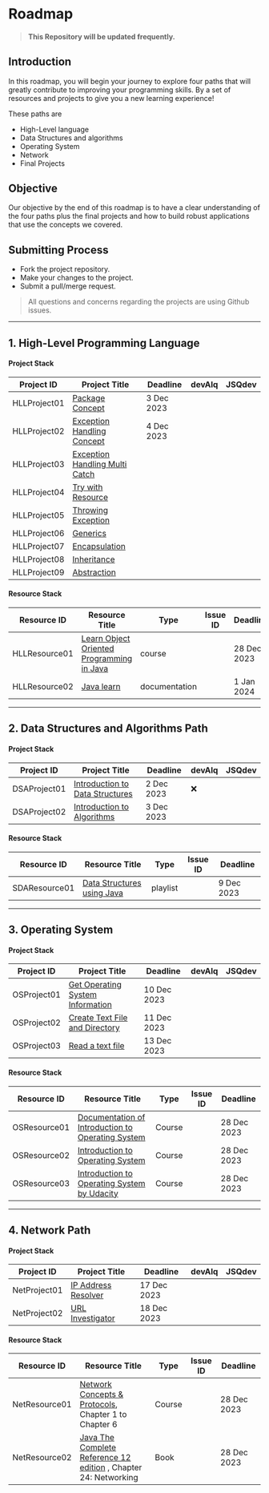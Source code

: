 # Roadmap

> #### This Repository will be updated frequently.
## Introduction 

In this roadmap, you will begin your journey to explore four paths that will greatly contribute to improving your programming skills. By a set of resources and projects to give you a new learning experience! 

These paths are
- High-Level language
- Data Structures and algorithms 
- Operating System
- Network
- Final Projects

## Objective
Our objective by the end of this roadmap is to have a clear understanding of the four paths plus the final projects and how to build robust applications that use the concepts we covered.


## Submitting Process

* Fork the project repository.
* Make your changes to the project.
* Submit a pull/merge request.

> All questions and concerns regarding the projects are using Github issues.

<hr>

## 1. High-Level Programming Language 
#### Project Stack

| Project ID  | Project Title                                                                         | Deadline | devAlq | JSQdev    |
| ----------- | ------------------------------------------------------------------------------------- | -------- |  -------  | ------ | 
|HLLProject01 |[Package Concept](https://github.com/nourabyte/Package-Project/tree/main)             |3 Dec 2023     |           |        |
|HLLProject02 |[Exception Handling Concept](https://github.com/nourabyte/Exception-Handling)  |4 Dec 2023         |        |                | 
|HLLProject03|[Exception Handling Multi Catch](https://github.com/SAFCSP-Team/exception-handling-multi-catch)|
|HLLProject04|[Try with Resource](https://github.com/SAFCSP-Team/try-with-resource)|
|HLLProject05|[Throwing Exception](https://github.com/SAFCSP-Team/throwing-exceptions)|
|HLLProject06|[Generics](https://github.com/SAFCSP-Team/generics)|
|HLLProject07|[Encapsulation](https://github.com/SAFCSP-Team/encapsulation)|
|HLLProject08|[Inheritance](https://github.com/SAFCSP-Team/inheritance)|
|HLLProject09|[Abstraction](https://github.com/SAFCSP-Team/abstraction)|


#### Resource Stack

| Resource ID  | Resource Title                                                                                                                                                                                                                                                                                                                     | Type   | Issue ID                                                       | Deadline  |
| ------------ | ---------------------------------------------------------------------------------------------------------------------------------------------------------------------------------------------------------------------------------------------------------------------------------------------------------------------------------- | ------ | -------------------------------------------------------------- | --------- |
| HLLResource01 | [Learn Object Oriented Programming in Java](https://www.udemy.com/course/learn-object-oriented-programming-in-java-j/) | course|  | 28 Dec 2023 |
| HLLResource02  |    [Java learn](https://dev.java/learn/)    | documentation |  |1 Jan 2024       

<hr>

## 2. Data Structures and Algorithms Path

#### Project Stack

| Project ID  | Project Title                                                                         | Deadline | devAlq | JSQdev    |
| ----------- | ------------------------------------------------------------------------------------- | -------- |  -------  | ------ | 
DSAProject01 | [Introduction to Data Structures](https://github.com/SAFCSP-Team/introduction-to-data-structures) |	2 Dec 2023 |:x:
DSAProject02 | [Introduction to Algorithms](https://github.com/SAFCSP-Team/introduction-to-algorithms) |	3 Dec 2023


#### Resource Stack

| Resource ID  | Resource Title            | Type   | Issue ID  | Deadline  |
| ------------ | ------------------------- | ------ | ------- | --------- |
| SDAResource01 | [Data Structures using Java](https://www.youtube.com/playlist?list=PLsyeobzWxl7oRKwDi7wjrANsbhTX0IK0J) | playlist |  | 9 Dec 2023 |

<hr>

## 3. Operating System 

#### Project Stack

| Project ID  | Project Title                                                                         | Deadline | devAlq |   JSQdev  |
| ----------- | ------------------------------------------------------------------------------------- | -------- |  -------  | ------ | 
| OSProject01 | [Get Operating System Information](https://github.com/SAFCSP-Team/OS-Info) | 10 Dec 2023 |
| OSProject02 | [Create Text File and Directory](https://github.com/SAFCSP-Team/get-file-info)             | 11 Dec 2023|
|OSProject03 | [Read a text file](https://github.com/SAFCSP-Team/read-text-file) | 13 Dec 2023|


#### Resource Stack

| Resource ID  | Resource Title  | Type   | Issue ID| Deadline  |
| ------------ | --------------------------- | ------ | ------------ | --------- |
| OSResource01 | [Documentation of Introduction to Operating System](https://batch.libretexts.org/print/url=https://eng.libretexts.org/Courses/Delta_College/Introduction_to_Operating_Systems/02%3A_The_Basics_-_An_Overview/2.01%3A_Introduction_to_Operating_Systems.pdf) | Course | | 28 Dec 2023 |
| OSResource02 | [Introduction to Operating System](https://github.com/SAFCSP-Team/operating-system-path/issues/2) | Course |  | 28 Dec 2023 |
|OSResource03| [Introduction to Operating System by Udacity](https://www.udacity.com/course/introduction-to-operating-systems--ud923)| Course|  | 28 Dec 2023


<hr>

## 4. Network Path

#### Project Stack

| Project ID  | Project Title                                                                         | Deadline |devAlq| JSQdev    |
| ----------- | ------------------------------------------------------------------------------------- | -------- |  -------  | ------ | 
| NetProject01 |  [IP Address Resolver](https://github.com/SAFCSP-Team/IPAddressResolver) |  17 Dec 2023   | 
| NetProject02| [URL Investigator](https://github.com/SAFCSP-Team/URL-Investigator) | 18 Dec 2023 |


#### Resource Stack

| Resource ID  | Resource Title                                                                                                                                                                                                                                                                                                                     | Type   | Issue ID                                                       | Deadline  |
| ------------ | ---------------------------------------------------------------------------------------------------------------------------------------------------------------------------------------------------------------------------------------------------------------------------------------------------------------------------------- | ------ | -------------------------------------------------------------- | --------- |
| NetResource01 | [Network Concepts & Protocols](https://app.pluralsight.com/library/courses/network-concepts-protocols-cert/table-of-contents), Chapter 1 to Chapter 6| Course | | 28 Dec 2023 |
| NetResource02 |   [Java The Complete Reference 12 edition](https://www.google.com.sa/books/edition/Java_The_Complete_Reference_Twelfth_Edit/iXlIEAAAQBAJ?hl=en&gbpv=0&bsq=Java%20The%20Complete%20Reference%2012th%20edition) , Chapter 24: Networking |   Book     |   |     28 Dec 2023      |


